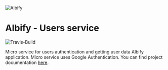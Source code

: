 ![Albify](https://raw.githubusercontent.com/anzemur/documentation/main/resources/logo-dark.png)
# Albify - Users service

![Travis-Build](https://travis-ci.com/RSOTeam13/users-service.svg?branch=master)
 
Micro service for users authentication and getting user data Albify application. Micro service uses Google Authentication. You can find project documentation [here](https://github.com/RSOTeam13/documentation).
